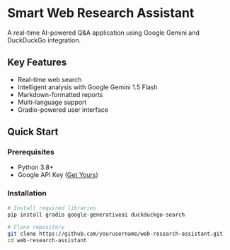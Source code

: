 #  Smart Web Research Assistant

A real-time AI-powered Q&A application using Google Gemini and DuckDuckGo integration.


## Key Features
- Real-time web search
- Intelligent analysis with Google Gemini 1.5 Flash
- Markdown-formatted reports
- Multi-language support
- Gradio-powered user interface

## Quick Start

### Prerequisites
- Python 3.8+
- Google API Key ([Get Yours](https://aistudio.google.com/app/apikey))

### Installation
```bash
# Install required libraries
pip install gradio google-generativeai duckduckgo-search

# Clone repository
git clone https://github.com/yourusername/web-research-assistant.git
cd web-research-assistant
